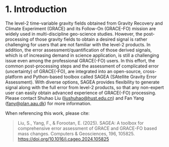 # 1. Introduction
The level-2 time-variable gravity fields obtained from Gravity Recovery and Climate Experiment (GRACE) and its Follow-On (GRACE-FO) mission are widely used in multi-discipline geo-science studies. However, the post-processing of those gravity fields to obtain a desired signal is rather challenging for users that are not familiar with the level-2 products. In addition, the error assessment/quantification of those derived signals, which is of increasing demand in science application, is still a challenging issue even among the professional GRACE(-FO) users. In this effort, the common post-processing steps and the assessment of complicated error (uncertainty) of GRACE(-FO), are integrated into an open-source, cross-platform and Python-based toolbox called SAGEA (SAtellite Gravity Error Assessment). With diverse options, SAGEA provides flexibility to generate signal along with the full error from level-2 products, so that any non-expert user can easily obtain advanced experience of GRACE(-FO) processing. Please contact Shuhao Liu (liushuhao@hust.edu.cn) and Fan Yang (fany@plan.aau.dk) for more information.

When referencing this work, please cite:
> Liu, S., Yang, F., & Forootan, E. (2025). SAGEA: A toolbox for comprehensive error assessment of GRACE and GRACE-FO based mass changes. Computers & Geosciences, 196, 105825. https://doi.org/10.1016/j.cageo.2024.105825

